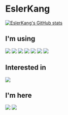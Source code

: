 # EslerKang
[![EslerKang's GitHub stats](https://github-readme-stats.vercel.app/api?username=EslerKang&count_private=true)](https://github.com/eslerkang/)

## I'm using
<a><img src="https://img.shields.io/badge/Javascript-F0DF3E?style=flat-square&logo=Javascript&logoColor=white"/></a>
<a><img src="https://img.shields.io/badge/Typescript-5175A7?style=flat-square&logo=Typescript&logoColor=white"/></a>
<a><img src="https://img.shields.io/badge/NestJS-000000?style=flat-square&logo=Nestjs&logoColor=red"/></a>
<a><img src="https://img.shields.io/badge/Python-5175A7?style=flat-square&logo=Python&logoColor=white"/></a>
<a><img src="https://img.shields.io/badge/HTML5-C5512C?style=flat-square&logo=HTML5&logoColor=white"/></a>
<a><img src="https://img.shields.io/badge/CSS-4371B2?style=flat-square&logo=CSS3&logoColor=white"/></a>
<a><img src="https://img.shields.io/badge/MySQL-4371B2?style=flat-square&logo=MySQL&logoColor=white"/></a>


## Interested in
<img src="https://img.shields.io/badge/BlockChain-grey?style=flat-square&logo=Bitcoin&logoColor=white"/>



## I'm here
<a href="https://velog.io/@eslerkang" target="_blank"><img src="https://img.shields.io/badge/Velog-20c997?style=flat-square&logo=Vimeo&logoColor=white"/></a>
<a href="mailto:eslerkang@gmail.com" target="_blank"><img src="https://img.shields.io/badge/Gmail-B54A3A?style=flat-square&logo=Gmail&logoColor=white"/></a>
